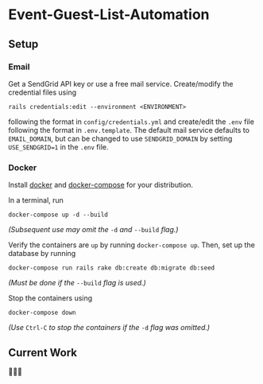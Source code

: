 # Event-Guest-List-Automation

## Setup

### Email

Get a SendGrid API key or use a free mail service. Create/modify the credential files using

`rails credentials:edit --environment <ENVIRONMENT>`

following the format in `config/credentials.yml` and create/edit the `.env` file following the format in `.env.template`. The default mail service defaults to `EMAIL_DOMAIN`, but can be changed to use `SENDGRID_DOMAIN` by setting `USE_SENDGRID=1` in the `.env` file.

### Docker

Install [docker](https://docs.docker.com/engine/install/) and [docker-compose](https://docs.docker.com/compose/install/) for your distribution.

In a terminal, run

`docker-compose up -d --build`

_(Subsequent use may omit the_ `-d` _and_ `--build` _flag.)_

Verify the containers are `up` by running `docker-compose up`. Then, set up the database by running

`docker-compose run rails rake db:create db:migrate db:seed`

_(Must be done if the_ `--build` _flag is used.)_

Stop the containers using

`docker-compose down`

_(Use_ `Ctrl-C` _to stop the containers if the_ `-d` _flag was omitted.)_

## Current Work

🚧🚧🚧
